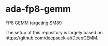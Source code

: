 # ada-fp8-gemm
FP8 GEMM targeting SM89

The setup of this repository is largely based on https://github.com/deepseek-ai/DeepGEMM.
